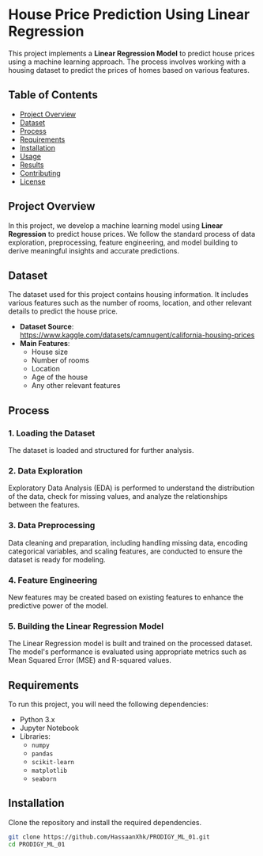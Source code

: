 # House Price Prediction Using Linear Regression

This project implements a **Linear Regression Model** to predict house prices using a machine learning approach. The process involves working with a housing dataset to predict the prices of homes based on various features.

## Table of Contents

- [Project Overview](#project-overview)
- [Dataset](#dataset)
- [Process](#process)
- [Requirements](#requirements)
- [Installation](#installation)
- [Usage](#usage)
- [Results](#results)
- [Contributing](#contributing)
- [License](#license)

## Project Overview

In this project, we develop a machine learning model using **Linear Regression** to predict house prices. We follow the standard process of data exploration, preprocessing, feature engineering, and model building to derive meaningful insights and accurate predictions.

## Dataset

The dataset used for this project contains housing information. It includes various features such as the number of rooms, location, and other relevant details to predict the house price.

- **Dataset Source**: https://www.kaggle.com/datasets/camnugent/california-housing-prices
- **Main Features**:
  - House size
  - Number of rooms
  - Location
  - Age of the house
  - Any other relevant features

## Process

### 1. Loading the Dataset
The dataset is loaded and structured for further analysis.

### 2. Data Exploration
Exploratory Data Analysis (EDA) is performed to understand the distribution of the data, check for missing values, and analyze the relationships between the features.

### 3. Data Preprocessing
Data cleaning and preparation, including handling missing data, encoding categorical variables, and scaling features, are conducted to ensure the dataset is ready for modeling.

### 4. Feature Engineering
New features may be created based on existing features to enhance the predictive power of the model.

### 5. Building the Linear Regression Model
The Linear Regression model is built and trained on the processed dataset. The model's performance is evaluated using appropriate metrics such as Mean Squared Error (MSE) and R-squared values.

## Requirements

To run this project, you will need the following dependencies:

- Python 3.x
- Jupyter Notebook
- Libraries:
  - `numpy`
  - `pandas`
  - `scikit-learn`
  - `matplotlib`
  - `seaborn`

## Installation

Clone the repository and install the required dependencies.

```bash
git clone https://github.com/HassaanXhk/PRODIGY_ML_01.git
cd PRODIGY_ML_01

